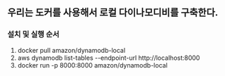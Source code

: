 ## 우리는 도커를 사용해서 로컬 다이나모디비를 구축한다.

### 설치 및 실행 순서

1. docker pull amazon/dynamodb-local
2. aws dynamodb list-tables --endpoint-url http://localhost:8000
3. docker run -p 8000:8000 amazon/dynamodb-local

